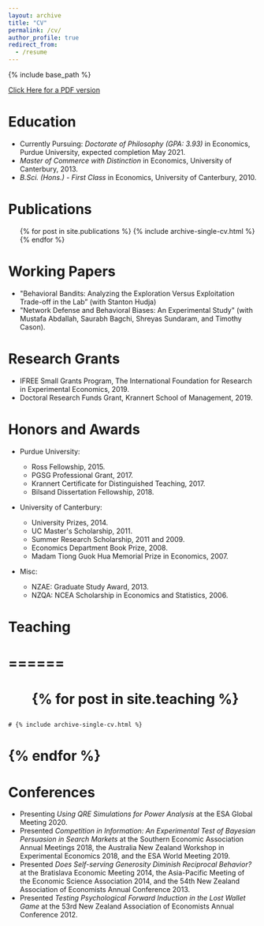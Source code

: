 ```yaml
---
layout: archive
title: "CV"
permalink: /cv/
author_profile: true
redirect_from:
  - /resume
---
```


{% include base_path %}


[Click Here for a PDF version](http://academicpages.github.io/files/Academic_CV___dwoods.pdf)

Education
======
* Currently Pursuing: *Doctorate of Philosophy (GPA: 3.93)* in Economics, Purdue University, expected completion May 2021.
* *Master of Commerce with Distinction* in Economics, University of Canterbury, 2013.
* *B.Sci. (Hons.) - First Class* in Economics, University of Canterbury, 2010.


Publications
======
  <ul>{% for post in site.publications %}
    {% include archive-single-cv.html %}
  {% endfor %}</ul>
  
Working Papers
======
* "Behavioral Bandits: Analyzing the Exploration Versus Exploitation Trade-off in the Lab” (with Stanton Hudja)
* "Network Defense and Behavioral Biases: An Experimental Study" (with Mustafa
Abdallah, Saurabh Bagchi, Shreyas Sundaram, and Timothy Cason).
  
Research Grants
======
* IFREE Small Grants Program, The International Foundation for Research in Experimental Economics, 2019.
* Doctoral Research Funds Grant, Krannert School of Management, 2019.

Honors and Awards
======
* Purdue University:
	* Ross Fellowship, 2015.
	* PGSG Professional Grant, 2017.
	* Krannert Certificate for Distinguished Teaching, 2017.
	* Bilsand Dissertation Fellowship, 2018.
 
* University of Canterbury:
	* University Prizes, 2014.
	* UC Master's Scholarship, 2011.
	* Summer Research Scholarship, 2011 and 2009.
	* Economics Department Book Prize, 2008.
	* Madam Tiong Guok Hua Memorial Prize in Economics, 2007.
 
* Misc:
	* NZAE: Graduate Study Award, 2013.
	* NZQA: NCEA Scholarship in Economics and Statistics, 2006.


# Teaching
# ======
  # <ul>{% for post in site.teaching %}
    # {% include archive-single-cv.html %}
  # {% endfor %}</ul>
  
Conferences
======
* Presenting *Using QRE Simulations for Power Analysis* at the ESA Global Meeting 2020.
* Presented *Competition in Information: An Experimental Test of Bayesian Persuasion in Search Markets* at the Southern Economic Association Annual Meetings 2018, the Australia New Zealand Workshop in Experimental Economics 2018, and the ESA World Meeting 2019.
* Presented *Does Self-serving Generosity Diminish Reciprocal Behavior?* at the Bratislava Economic Meeting 2014, the Asia-Pacific Meeting of the Economic Science Association 2014, and the 54th New Zealand Association of Economists Annual Conference 2013.
* Presented *Testing Psychological Forward Induction in the Lost Wallet Game* at the 53rd New Zealand Association of Economists Annual Conference 2012.

